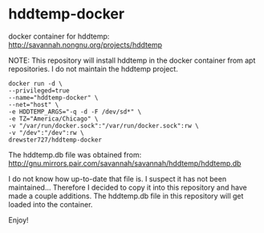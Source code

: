 # hddtemp-docker

docker container for hddtemp:
http://savannah.nongnu.org/projects/hddtemp

NOTE: This repository will install hddtemp in the docker container from apt repositories. I do not maintain the hddtemp project.

```
docker run -d \
--privileged=true 
--name="hddtemp-docker" \
--net="host" \
-e HDDTEMP_ARGS="-q -d -F /dev/sd*" \
-e TZ="America/Chicago" \
-v "/var/run/docker.sock":"/var/run/docker.sock":rw \
-v "/dev":"/dev":rw \
drewster727/hddtemp-docker
```

The hddtemp.db file was obtained from:
http://gnu.mirrors.pair.com/savannah/savannah/hddtemp/hddtemp.db

I do not know how up-to-date that file is. I suspect it has not been maintained...
Therefore I decided to copy it into this repository and have made a couple additions.
The hddtemp.db file in this repository will get loaded into the container.

Enjoy!
